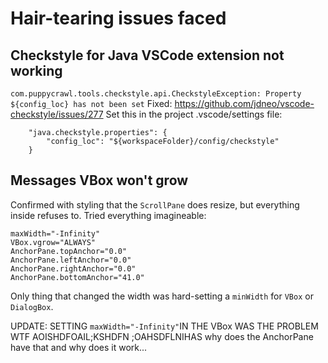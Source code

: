 # Hair-tearing issues faced
## Checkstyle for Java VSCode extension not working
`com.puppycrawl.tools.checkstyle.api.CheckstyleException: Property ${config_loc} has not been set`
Fixed: https://github.com/jdneo/vscode-checkstyle/issues/277
Set this in the project .vscode/settings file:
```
    "java.checkstyle.properties": {
        "config_loc": "${workspaceFolder}/config/checkstyle"
    }  

```
## Messages VBox won't grow
Confirmed with styling that the `ScrollPane` does resize, but everything inside refuses to.
Tried everything imagineable:
```
maxWidth="-Infinity"
VBox.vgrow="ALWAYS"
AnchorPane.topAnchor="0.0"
AnchorPane.leftAnchor="0.0"
AnchorPane.rightAnchor="0.0"
AnchorPane.bottomAnchor="41.0"
```
Only thing that changed the width was hard-setting a `minWidth` for `VBox` or `DialogBox`.

UPDATE: SETTING `maxWidth="-Infinity"`IN THE VBox WAS THE PROBLEM WTF AOISHDFOAIL;KSHDFN ;OAHSDFLNIHAS
why does the AnchorPane have that and why does it work...
